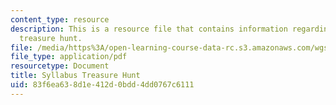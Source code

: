 ```yaml
---
content_type: resource
description: This is a resource file that contains information regarding syllabus
  treasure hunt.
file: /media/https%3A/open-learning-course-data-rc.s3.amazonaws.com/wgs-693-gender-race-and-the-complexities-of-science-and-technology-a-problem-based-learning-experiment-spring-2009/83f6ea638d1e412d0bdd4dd0767c6111_MITWGS_693S09_cal02.pdf
file_type: application/pdf
resourcetype: Document
title: Syllabus Treasure Hunt
uid: 83f6ea63-8d1e-412d-0bdd-4dd0767c6111
---
```

